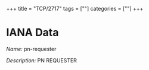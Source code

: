 +++
title = "TCP/2717"
tags = [""]
categories = [""]
+++

# IANA Data

_Name:_ pn-requester

_Description:_ PN REQUESTER

